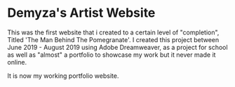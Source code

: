 # Demyza's Artist Website

This was the first website that i created to a certain level of "completion", Titled 'The Man Behind The Pomegranate'. I created this project between June 2019 - August 2019 using Adobe Dreamweaver, as a project for school as well as "almost" a portfolio to showcase my work but it never made it online.

It is now my working portfolio website.
